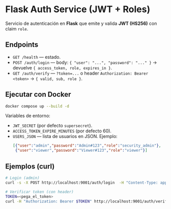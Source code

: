 # Flask Auth Service (JWT + Roles)

Servicio de autenticación en **Flask** que emite y valida **JWT (HS256)** con claim `role`.

## Endpoints
- `GET /health` — estado.
- `POST /auth/login` — body: `{ "user": "...", "password": "..." }` → devuelve `{ access_token, role, expires_in }`.
- `GET /auth/verify` — `?token=...` o header `Authorization: Bearer <token>` → `{ valid, sub, role }`.

## Ejecutar con Docker
```bash
docker compose up --build -d
```

Variables de entorno:
- `JWT_SECRET` (por defecto `supersecret`).
- `ACCESS_TOKEN_EXPIRE_MINUTES` (por defecto 60).
- `USERS_JSON` — lista de usuarios en JSON. Ejemplo:
  ```json
  [{"user":"admin","password":"Admin#123","role":"security_admin"},
   {"user":"viewer","password":"Viewer#123","role":"viewer"}]
  ```

## Ejemplos (curl)
```bash
# Login (admin)
curl -s -X POST http://localhost:9001/auth/login  -H "Content-Type: application/json"  -d '{"user":"admin","password":"Admin#123"}'

# Verificar token (con header)
TOKEN=<pega_el_token>
curl -H "Authorization: Bearer $TOKEN" http://localhost:9001/auth/verify
```

